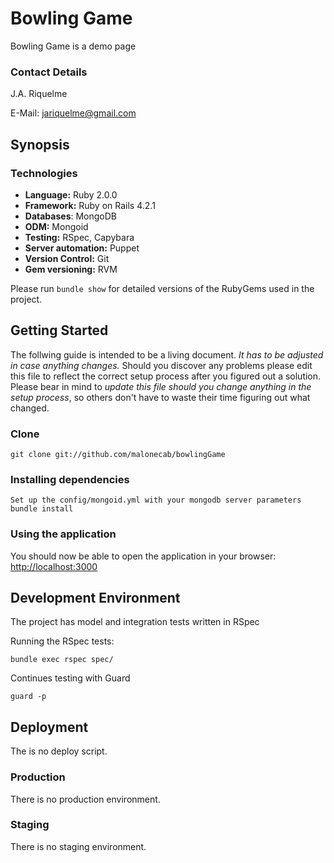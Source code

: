 # Bowling Game

Bowling Game is a demo page

### Contact Details

J.A. Riquelme

E-Mail: <jariquelme@gmail.com><br />


## Synopsis


### Technologies

* **Language:** Ruby 2.0.0
* **Framework:** Ruby on Rails 4.2.1
* **Databases**: MongoDB
* **ODM:** Mongoid
* **Testing:** RSpec, Capybara
* **Server automation:** Puppet
* **Version Control:** Git
* **Gem versioning:** RVM

Please run `bundle show` for detailed versions of the RubyGems used in the project.


## Getting Started

The follwing guide is intended to be a living document. *It has to be adjusted in case anything changes.* Should you discover any problems please edit this file to reflect the correct setup process after you figured out a solution. Please bear in mind to *update this file should you change anything in the setup process*, so others don't have to waste their time figuring out what changed.

### Clone
    git clone git://github.com/malonecab/bowlingGame

### Installing dependencies
    Set up the config/mongoid.yml with your mongodb server parameters 
    bundle install

### Using the application

You should now be able to open the application in your browser: [http://localhost:3000](http://localhost:3000)

## Development Environment


The project has model and integration tests written in RSpec


Running the RSpec tests:

    bundle exec rspec spec/

Continues testing with Guard

    guard -p

## Deployment

The is no deploy script.

### Production

There is no production environment.

### Staging

There is no staging environment.
